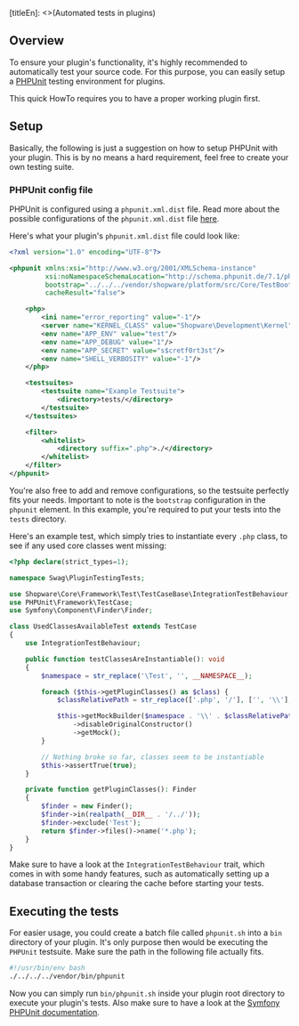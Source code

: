 [titleEn]: <>(Automated tests in plugins)

## Overview

To ensure your plugin's functionality, it's highly recommended to automatically test your source code.
For this purpose, you can easily setup a [PHPUnit](https://phpunit.readthedocs.io/en/8.0/writing-tests-for-phpunit.html) testing environment for plugins.

This quick HowTo requires you to have a proper working plugin first.

## Setup

Basically, the following is just a suggestion on how to setup PHPUnit with your plugin.
This is by no means a hard requirement, feel free to create your own testing suite.

### PHPUnit config file

PHPUnit is configured using a `phpunit.xml.dist` file.
Read more about the possible configurations of the `phpunit.xml.dist` file [here](https://phpunit.readthedocs.io/en/8.0/configuration.html?highlight=.xml).

Here's what your plugin's `phpunit.xml.dist` file could look like:

```xml
<?xml version="1.0" encoding="UTF-8"?>

<phpunit xmlns:xsi="http://www.w3.org/2001/XMLSchema-instance"
         xsi:noNamespaceSchemaLocation="http://schema.phpunit.de/7.1/phpunit.xsd"
         bootstrap="../../../vendor/shopware/platform/src/Core/TestBootstrap.php"
         cacheResult="false">

    <php>
        <ini name="error_reporting" value="-1"/>
        <server name="KERNEL_CLASS" value="Shopware\Development\Kernel"/>
        <env name="APP_ENV" value="test"/>
        <env name="APP_DEBUG" value="1"/>
        <env name="APP_SECRET" value="s$cretf0rt3st"/>
        <env name="SHELL_VERBOSITY" value="-1"/>
    </php>

    <testsuites>
        <testsuite name="Example Testsuite">
            <directory>tests/</directory>
        </testsuite>
    </testsuites>

    <filter>
        <whitelist>
            <directory suffix=".php">./</directory>
        </whitelist>
    </filter>
</phpunit>
```

You're also free to add and remove configurations, so the testsuite perfectly fits your needs.
Important to note is the `bootstrap` configuration in the `phpunit` element.
In this example, you're required to put your tests into the `tests` directory.

Here's an example test, which simply tries to instantiate every `.php` class, to see if any used core classes
went missing:
```php
<?php declare(strict_types=1);

namespace Swag\PluginTestingTests;

use Shopware\Core\Framework\Test\TestCaseBase\IntegrationTestBehaviour;
use PHPUnit\Framework\TestCase;
use Symfony\Component\Finder\Finder;

class UsedClassesAvailableTest extends TestCase
{
    use IntegrationTestBehaviour;

    public function testClassesAreInstantiable(): void
    {
        $namespace = str_replace('\Test', '', __NAMESPACE__);

        foreach ($this->getPluginClasses() as $class) {
            $classRelativePath = str_replace(['.php', '/'], ['', '\\'], $class->getRelativePathname());

            $this->getMockBuilder($namespace . '\\' . $classRelativePath)
                ->disableOriginalConstructor()
                ->getMock();
        }

        // Nothing broke so far, classes seem to be instantiable
        $this->assertTrue(true);
    }

    private function getPluginClasses(): Finder
    {
        $finder = new Finder();
        $finder->in(realpath(__DIR__ . '/../'));
        $finder->exclude('Test');
        return $finder->files()->name('*.php');
    }
}
```

Make sure to have a look at the `IntegrationTestBehaviour` trait, which comes in with some handy features,
such as automatically setting up a database transaction or clearing the cache before starting your tests.

## Executing the tests

For easier usage, you could create a batch file called `phpunit.sh` into a `bin` directory of your plugin.
It's only purpose then would be executing the `PHPUnit` testsuite.
Make sure the path in the following file actually fits.

```sh
#!/usr/bin/env bash
./../../../vendor/bin/phpunit
```

Now you can simply run `bin/phpunit.sh` inside your plugin root directory to execute your plugin's tests.
Also make sure to have a look at the [Symfony PHPUnit documentation](https://symfony.com/doc/current/testing.html).